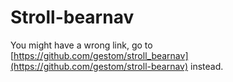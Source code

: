 # Stroll-bearnav
You might have a wrong link, go to [https://github.com/gestom/stroll_bearnav](https://github.com/gestom/stroll-bearnav) instead.
